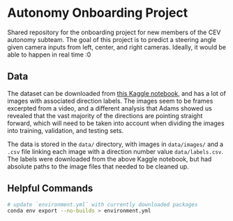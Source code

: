 # Autonomy Onboarding Project

Shared repository for the onboarding project for new members of the CEV autonomy subteam. The goal of this project is to predict a steering angle given camera inputs from left, center, and right cameras. Ideally, it would be able to happen in real time :0

## Data

The dataset can be downloaded from [this Kaggle notebook](https://www.kaggle.com/datasets/tusharcode/selfdriving-car-udacity), and has a lot of images with associated direction labels. The images seem to be frames excerpted from a video, and a different analysis that Adams showed us revealed that the vast majority of the directions are pointing straight forward, which will need to be taken into account when dividing the images into training, validation, and testing sets.

The data is stored in the `data/` directory, with images in `data/images/` and a `.csv` file linking each image with a direction number value `data/labels.csv`. The labels were downloaded from the above Kaggle notebook, but had absolute paths to the image files that needed to be cleaned up.

## Helpful Commands

```bash
# update `environment.yml` with currently downloaded packages
conda env export --no-builds > environment.yml
```

